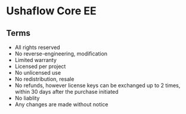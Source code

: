 # Ushaflow Core EE

## Terms

* All rights reserved
* No reverse-engineering, modification
* Limited warranty
* Licensed per project
* No unlicensed use
* No redistribution, resale
* No refunds, however license keys can be exchanged up to 2 times, within 30 days after the purchase initiated
* No liablity
* Any changes are made without notice


